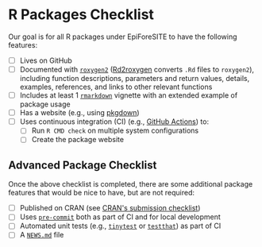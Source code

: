 # R Packages Checklist

Our goal is for all R packages under EpiForeSITE to have the following features:

- [ ] Lives on GitHub
- [ ] Documented with [`roxygen2`](https://roxygen2.r-lib.org) ([Rd2roxygen](https://cran.r-project.org/package=Rd2roxygen) converts `.Rd` files to `roxygen2`), including function descriptions, parameters and return values, details, examples, references, and links to other relevant functions
- [ ] Includes at least 1 [`rmarkdown`](https://cran.r-project.org/web/packages/rmarkdown/index.html) vignette with an extended example of package usage
- [ ] Has a website (e.g., using [pkgdown](https://pkgdown.r-lib.org))
- [ ] Uses continuous integration (CI) (e.g., [GitHub Actions](./dev-tools/github-actions.md)) to:
    - [ ] Run `R CMD check` on multiple system configurations
    - [ ] Create the package website

## Advanced Package Checklist

Once the above checklist is completed, there are some additional package features that would be nice to have, but are not required:

- [ ] Published on CRAN (see [CRAN's submission checklist](https://cran.r-project.org/web/packages/submission_checklist.html))
- [ ] Uses [`pre-commit`](https://pre-commit.com) both as part of CI and for local development
- [ ] Automated unit tests (e.g., [`tinytest`](https://cran.r-project.org/web/packages/tinytest/index.html) or [`testthat`](https://cran.r-project.org/web/packages/testthat/index.html)) as part of CI
- [ ] A [`NEWS.md`](https://style.tidyverse.org/news.html#before-release) file